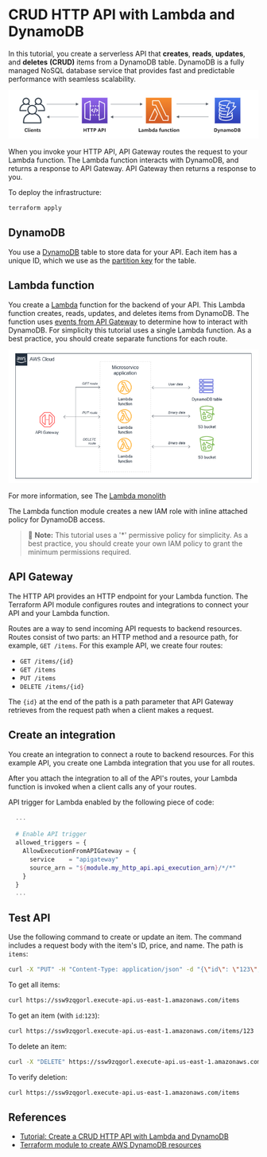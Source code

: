 # CRUD HTTP API with Lambda and DynamoDB

In this tutorial, you create a serverless API that **creates**, **reads**, **updates**, and **deletes** **(CRUD)** items from a DynamoDB table. DynamoDB is a fully managed NoSQL database service that provides fast and predictable performance with seamless scalability.

![](../../img/crud_api_scheme.png)

When you invoke your HTTP API, API Gateway routes the request to your Lambda function. The Lambda function interacts with DynamoDB, and returns a response to API Gateway. API Gateway then returns a response to you.

To deploy the infrastructure:
```bash
terraform apply
```

## DynamoDB

You use a [DynamoDB](https://docs.aws.amazon.com/amazondynamodb/latest/developerguide/Introduction.html) table to store data for your API. Each item has a unique ID, which we use as the [partition key](https://docs.aws.amazon.com/amazondynamodb/latest/developerguide/HowItWorks.CoreComponents.html#HowItWorks.CoreComponents.PrimaryKey) for the table.

## Lambda function

You create a [Lambda](https://docs.aws.amazon.com/lambda/latest/dg/welcome.html) function for the backend of your API. This Lambda function creates, reads, updates, and deletes items from DynamoDB. The function uses [events from API Gateway](https://docs.aws.amazon.com/apigateway/latest/developerguide/http-api-develop-integrations-lambda.html#http-api-develop-integrations-lambda.proxy-format) to determine how to interact with DynamoDB. For simplicity this tutorial uses a single Lambda function. As a best practice, you should create separate functions for each route. 

![](../../img/lambda_best_practice_monolith.png)

For more information, see The [Lambda monolith](https://serverlessland.com/content/service/lambda/guides/aws-lambda-operator-guide/monolith)

The Lambda function module creates a new IAM role with inline attached policy for DynamoDB access. 

> 📌 **Note:** This tutorial uses a '*' permissive policy for simplicity. As a best practice, you should create your own IAM policy to grant the minimum permissions required.

## API Gateway

The HTTP API provides an HTTP endpoint for your Lambda function. The Terraform API module configures routes and integrations to connect your API and your Lambda function.

Routes are a way to send incoming API requests to backend resources. Routes consist of two parts: an HTTP method and a resource path, for example, `GET /items`. For this example API, we create four routes:

- `GET /items/{id}`
- `GET /items`
- `PUT /items`
- `DELETE /items/{id}`

The `{id}` at the end of the path is a path parameter that API Gateway retrieves from the request path when a client makes a request.

## Create an integration

You create an integration to connect a route to backend resources. For this example API, you create one Lambda integration that you use for all routes.

After you attach the integration to all of the API's routes, your Lambda function is invoked when a client calls any of your routes.

API trigger for Lambda enabled by the following piece of code:
```terraform
  ...

  # Enable API trigger 
  allowed_triggers = {
    AllowExecutionFromAPIGateway = {
      service    = "apigateway"
      source_arn = "${module.my_http_api.api_execution_arn}/*/*"
    }
  }
  ...
```

## Test API

Use the following command to create or update an item. The command includes a request body with the item's ID, price, and name. The path is `items`:
```bash
curl -X "PUT" -H "Content-Type: application/json" -d "{\"id\": \"123\", \"price\": 12345, \"name\": \"myitem\"}" https://ssw9zqgorl.execute-api.us-east-1.amazonaws.com/items
```

To get all items:
```bash
curl https://ssw9zqgorl.execute-api.us-east-1.amazonaws.com/items
```

To get an item (with `id`:`123`):
```bash
curl https://ssw9zqgorl.execute-api.us-east-1.amazonaws.com/items/123
```

To delete an item:
```bash
curl -X "DELETE" https://ssw9zqgorl.execute-api.us-east-1.amazonaws.com/items/123
```

To verify deletion:
```bash
curl https://ssw9zqgorl.execute-api.us-east-1.amazonaws.com/items
```

## References
- [Tutorial: Create a CRUD HTTP API with Lambda and DynamoDB](https://docs.aws.amazon.com/apigateway/latest/developerguide/http-api-dynamo-db.html)
- [Terraform module to create AWS DynamoDB resources](https://registry.terraform.io/modules/terraform-aws-modules/dynamodb-table/aws/latest)